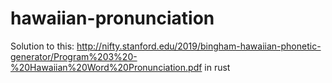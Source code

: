 # hawaiian-pronunciation
Solution to this: http://nifty.stanford.edu/2019/bingham-hawaiian-phonetic-generator/Program%203%20-%20Hawaiian%20Word%20Pronunciation.pdf in rust
